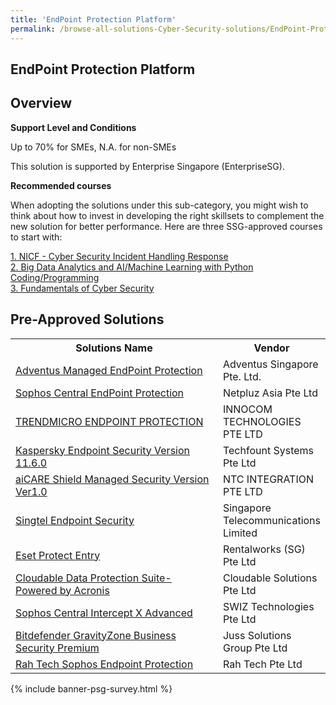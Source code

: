 ```yaml
---
title: 'EndPoint Protection Platform'
permalink: /browse-all-solutions-Cyber-Security-solutions/EndPoint-Protection-Platform
---
```


## EndPoint Protection Platform
## Overview

**Support Level and Conditions**

Up to 70% for SMEs, N.A. for non-SMEs

This solution is supported by Enterprise Singapore (EnterpriseSG).

**Recommended courses**

When adopting the solutions under this sub-category, you might wish to think about how to invest in developing the right skillsets to complement the new solution for better performance. Here are three SSG-approved courses to start with:

<a href='https://sfec.enterprisejobskills.gov.sg/Course_Internet/CourseDetail.aspx?CoursesReferenceNumber=TGS-2019504273'  target='_blank' rel='noopener'>1. NICF - Cyber Security Incident Handling Response</a><br>
<a href='https://sfec.enterprisejobskills.gov.sg/Course_Internet/CourseDetail.aspx?CoursesReferenceNumber=TGS-2020504595'  target='_blank' rel='noopener'>2. Big Data Analytics and AI/Machine Learning with Python Coding/Programming</a><br>
<a href='https://sfec.enterprisejobskills.gov.sg/Course_Internet/CourseDetail.aspx?CoursesReferenceNumber=TGS-2021002154'  target='_blank' rel='noopener'>3. Fundamentals of Cyber Security</a><br>

## Pre-Approved Solutions

<table>
<tr>
<th style='width: auto;'><b>Solutions Name</b></th>
<th style='width: 30%;'><b>Vendor</b></th>
</tr>
<tr>
<td><a href='/productivity-solutions-grant/solutionrepo/solution2085' target='_blank'>Adventus Managed EndPoint Protection</a><br></td>
<td>Adventus Singapore Pte. Ltd.</td>
</tr>
<tr>
<td><a href='/productivity-solutions-grant/solutionrepo/solution2140' target='_blank'>Sophos Central EndPoint Protection</a><br></td>
<td>Netpluz Asia Pte Ltd</td>
</tr>
<tr>
<td><a href='/productivity-solutions-grant/solutionrepo/solution2299' target='_blank'>TRENDMICRO ENDPOINT PROTECTION</a><br></td>
<td>INNOCOM TECHNOLOGIES PTE LTD </td>
</tr>
<tr>
<td><a href='/productivity-solutions-grant/solutionrepo/solution2516' target='_blank'>Kaspersky Endpoint Security Version 11.6.0</a><br></td>
<td>Techfount Systems Pte Ltd</td>
</tr>
<tr>
<td><a href='/productivity-solutions-grant/solutionrepo/solution2657' target='_blank'>aiCARE Shield Managed Security Version Ver1.0</a><br></td>
<td>NTC INTEGRATION PTE LTD</td>
</tr>
<tr>
<td><a href='/productivity-solutions-grant/solutionrepo/solution2680' target='_blank'>Singtel Endpoint Security</a><br></td>
<td>Singapore Telecommunications Limited</td>
</tr>
<tr>
<td><a href='/productivity-solutions-grant/solutionrepo/solution2741' target='_blank'>Eset Protect Entry</a><br></td>
<td>Rentalworks (SG) Pte Ltd</td>
</tr>
<tr>
<td><a href='/productivity-solutions-grant/solutionrepo/solution2924' target='_blank'>Cloudable Data Protection Suite-Powered by Acronis</a><br></td>
<td>Cloudable Solutions Pte Ltd</td>
</tr>
<tr>
<td><a href='/productivity-solutions-grant/solutionrepo/solution2944' target='_blank'>Sophos Central Intercept X Advanced</a><br></td>
<td>SWIZ Technologies Pte Ltd</td>
</tr>
<tr>
<td><a href='/productivity-solutions-grant/solutionrepo/solution3151' target='_blank'>Bitdefender GravityZone Business Security Premium</a><br></td>
<td>Juss Solutions Group Pte Ltd</td>
</tr>
<tr>
<td><a href='/productivity-solutions-grant/solutionrepo/solution4189' target='_blank'>Rah Tech Sophos Endpoint Protection</a><br></td>
<td>Rah Tech Pte Ltd</td>
</tr>
</table>

{% include banner-psg-survey.html %}
